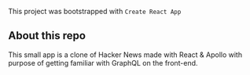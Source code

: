 This project was bootstrapped with `Create React App`

## About this repo
This small app is a clone of Hacker News made with React & Apollo with purpose of getting familiar with GraphQL on the front-end.
